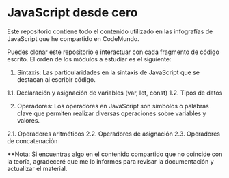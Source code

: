 # JavaScript desde cero

Este repositorio contiene todo el contenido utilizado en las infografías de JavaScript que he compartido en CodeMundo.

Puedes clonar este repositorio e interactuar con cada fragmento de código escrito. El orden de los módulos a estudiar es el siguiente:

1. Sintaxis: Las particularidades en la sintaxis de JavaScript que se destacan al escribir código.

1.1. Declaración y asignación de variables (var, let, const)
1.2. Tipos de datos
    
2. Operadores: Los operadores en JavaScript son símbolos o palabras clave que permiten realizar diversas operaciones sobre variables y valores.

2.1. Operadores aritméticos
2.2. Operadores de asignación
2.3. Operadores de concatenación

**Nota: Si encuentras algo en el contenido compartido que no coincide con la teoría, agradeceré que me lo informes para revisar la documentación y actualizar el material.